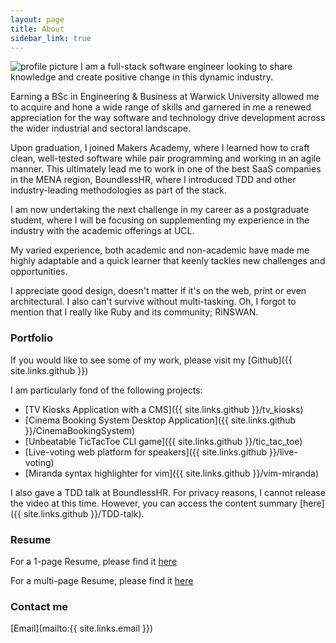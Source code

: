 ```yaml
---
layout: page
title: About
sidebar_link: true
---
```


![profile picture](https://avatars1.githubusercontent.com/u/10406173?v=3&s=300)
I am a full-stack software engineer looking to share knowledge and create positive change in this dynamic industry.

Earning a BSc in Engineering & Business at Warwick University allowed me to acquire and hone a wide range of skills and garnered in me a renewed appreciation for the way software and technology drive development across the wider industrial and sectoral landscape.

Upon graduation, I joined Makers Academy, where I learned how to craft clean, well-tested software while pair programming and working in an agile manner. This ultimately lead me to work in one of the best SaaS companies in the MENA region, BoundlessHR, where I introduced TDD and other industry-leading methodologies as part of the stack.

I am now undertaking the next challenge in my career as a postgraduate student, where I will be focusing on supplementing my experience in the industry with the academic offerings at UCL.

My varied experience, both academic and non-academic have made me highly adaptable and a quick learner that keenly tackles new challenges and opportunities.

I appreciate good design, doesn't matter if it's on the web, print or even architectural. I also can't survive without multi-tasking.
Oh, I forgot to mention that I really like Ruby and its community; RiNSWAN.

### Portfolio

If you would like to see some of my work, please visit my [Github]({{ site.links.github }})

I am particularly fond of the following projects:
- [TV Kiosks Application with a CMS]({{ site.links.github }}/tv_kiosks)
- [Cinema Booking System Desktop Application]({{ site.links.github }}/CinemaBookingSystem)
- [Unbeatable TicTacToe CLI game]({{ site.links.github }}/tic_tac_toe)
- [Live-voting web platform for speakers]({{ site.links.github }}/live-voting)
- [Miranda syntax highlighter for vim]({{ site.links.github }}/vim-miranda)

I also gave a TDD talk at BoundlessHR. For privacy reasons, I cannot release the video at this time. However, you can access the content summary [here]({{ site.links.github }}/TDD-talk).

### Resume
For a 1-page Resume, please find it [here](../assets/onepage_resume.pdf)

For a multi-page Resume, please find it [here](../assets/multipage_resume.pdf)

### Contact me

[Email](mailto:{{ site.links.email }})
